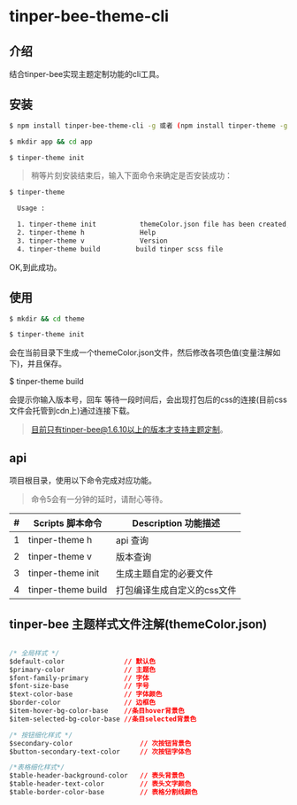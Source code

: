 # tinper-bee-theme-cli


## 介绍

结合tinper-bee实现主题定制功能的cli工具。

## 安装

```bash
$ npm install tinper-bee-theme-cli -g 或者 (npm install tinper-theme -g )

$ mkdir app && cd app

$ tinper-theme init
```
 
> 稍等片刻安装结束后，输入下面命令来确定是否安装成功：

```bash
$ tinper-theme

  Usage :

  1. tinper-theme init           themeColor.json file has been created, please modify the theme file
  2. tinper-theme h              Help
  3. tinper-theme v              Version
  4. tinper-theme build         build tinper scss file

```
OK,到此成功。


## 使用

```bash
$ mkdir && cd theme

$ tinper-theme init
```

会在当前目录下生成一个themeColor.json文件，然后修改各项色值(变量注解如下)，并且保存。

$ tinper-theme build

  会提示你输入版本号，回车 等待一段时间后，会出现打包后的css的连接(目前css文件会托管到cdn上)通过连接下载。
  
>目前只有tinper-bee@1.6.10以上的版本才支持主题定制。

## api


项目根目录，使用以下命令完成对应功能。

>命令5会有一分钟的延时，请耐心等待。

| # | Scripts 脚本命令 | Description 功能描述 |
| --- | --- | --- |
| 1 | tinper-theme h | api 查询 |
| 2 | tinper-theme v | 版本查询 |
| 3 | tinper-theme init | 生成主题自定的必要文件|
| 4 | tinper-theme build | 打包编译生成自定义的css文件 |

## tinper-bee 主题样式文件注解(themeColor.json)

```css

/* 全局样式 */
$default-color               // 默认色
$primary-color               // 主题色
$font-family-primary         // 字体
$font-size-base              // 字号
$text-color-base             // 字体颜色
$border-color                // 边框色
$item-hover-bg-color-base    //条目hover背景色
$item-selected-bg-color-base //条目selected背景色

/* 按钮细化样式 */
$secondary-color                 // 次按钮背景色
$button-secondary-text-color     // 次按钮字体色

/*表格细化样式*/
$table-header-background-color   // 表头背景色
$table-header-text-color         // 表头文字颜色
$table-border-color-base         // 表格分割线颜色

```